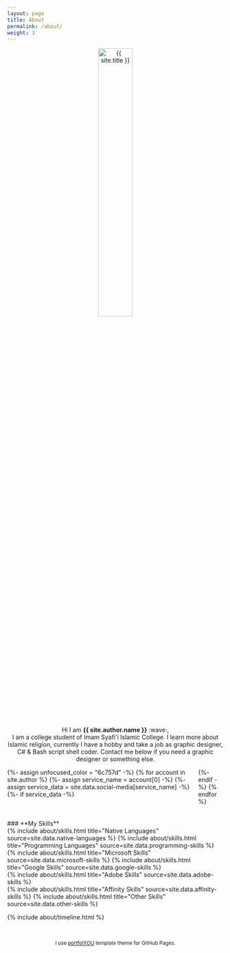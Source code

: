 ```yaml
---
layout: page
title: About
permalink: /about/
weight: 3
---
```


<p align="center">
<img src="{{ site.author.image }}" alt="{{ site.title }}" width="40%" height="40%" style="display:flex;">
<br>
Hi I am <b>{{ site.author.name }}</b> :wave:,<br>
I am a college student of Imam Syafi'i Islamic College. I learn more about Islamic religion, currently I have a hobby and take a job as graphic designer, C# & Bash script shell coder. Contact me below if you need a graphic designer or something else.
</p>

<div style="display:flex; justify-content: center;">
  {%- assign unfocused_color = "6c757d" -%}
  {% for account in site.author %}
    {%- assign service_name = account[0] -%}
    {%- assign service_data = site.data.social-media[service_name] -%}
    {%- if service_data -%}    
    <a class="social mx-1"  href="{{ service_data.url }}{{ account[1] }}"
       style="color: #{{ unfocused_color }}"
       onMouseOver="this.style.color='#{{ service_data.color }}'"
       onMouseOut="this.style.color='#{{ unfocused_color }}'">
      <i class="{{ service_data.icon }} fa-1x"></i>
    </a>
    {%- endif -%}
  {% endfor %}
</div>
<br>
<br>
### **My Skills**

<div class="row">
{% include about/skills.html title="Native Languages" source=site.data.native-languages %}
{% include about/skills.html title="Programming Languages" source=site.data.programming-skills %}
</div>
<div class="row">
{% include about/skills.html title="Microsoft Skills" source=site.data.microsoft-skills %}
{% include about/skills.html title="Google Skills" source=site.data.google-skills %}
</div>
<div class="row">
{% include about/skills.html title="Adobe Skills" source=site.data.adobe-skills %}
</div>
<div class="row">
{% include about/skills.html title="Affinity Skills" source=site.data.affinity-skills %}
{% include about/skills.html title="Other Skills" source=site.data.other-skills %}
</div>

{% include about/timeline.html %}

<br>
<p align="center">
<small class="text-muted mb-2">
  I use <a href="https://github.com/YoussefRaafatNasry/portfolYOU">portfolYOU</a> template theme for GitHub Pages.
</small>
</p>

